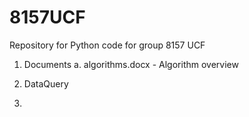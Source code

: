 # 8157UCF
Repository for Python code for group 8157 UCF

1. Documents
  a. algorithms.docx - Algorithm overview
  
2. DataQuery

3. 
